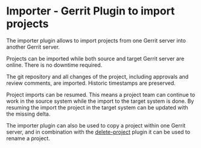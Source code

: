 Importer - Gerrit Plugin to import projects
===========================================

The importer plugin allows to import projects from one Gerrit server
into another Gerrit server.

Projects can be imported while both source and target Gerrit server
are online. There is no downtime required.

The git repository and all changes of the project, including approvals
and review comments, are imported. Historic timestamps are preserved.

Project imports can be resumed. This means a project team can continue
to work in the source system while the import to the target system is
done. By resuming the import the project in the target system can be
updated with the missing delta.

The importer plugin can also be used to copy a project within one
Gerrit server, and in combination with the
[delete-project](https://gerrit.googlesource.com/plugins/delete-project/+doc/master/src/main/resources/Documentation/about.md)
plugin it can be used to rename a project.
